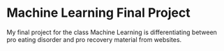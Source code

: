 # Machine Learning Final Project
My final project for the class Machine Learning is differentiating between pro eating disorder and pro recovery material from websites. 
